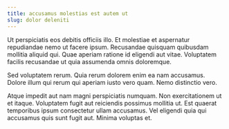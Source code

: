 ```yaml
---
title: accusamus molestias est autem ut
slug: dolor deleniti
---
```


Ut perspiciatis eos debitis officiis illo. Et molestiae et aspernatur repudiandae nemo ut facere ipsum. Recusandae quisquam quibusdam mollitia aliquid qui. Quae aperiam ratione id eligendi aut vitae. Voluptatem facilis recusandae ut quia assumenda omnis doloremque.

Sed voluptatem rerum. Quia rerum dolorem enim ea nam accusamus. Dolore illum qui rerum qui aperiam iusto vero quam. Nemo distinctio vero.

Atque impedit aut nam magni perspiciatis numquam. Non exercitationem ut et itaque. Voluptatem fugit aut reiciendis possimus mollitia ut. Est quaerat temporibus ipsum consectetur ullam accusamus. Vel eligendi quia qui accusamus quis sunt fugit aut. Minima voluptas et.
